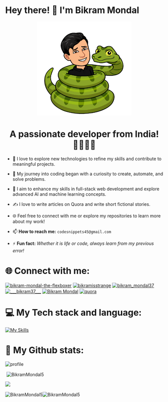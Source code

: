 # Hey there! 👋 I'm Bikram Mondal

<p align="center">
  <img src="python.png" alt="python image" width="300">
</p>

<h1 align="center">A passionate developer from India! 🧑‍💻🇮🇳</h1>

- 🍁 I love to explore new technologies to refine my skills and contribute to meaningful projects.
- 🌟 My journey into coding began with a curiosity to create, automate, and solve problems.
- 🚀 I aim to enhance my skills in full-stack web development and explore advanced AI and machine learning concepts.
- ✍️ I love to write articles on Quora and write short fictional stories.
- 🌐 Feel free to connect with me or explore my repositories to learn more about my work!

- 📫 **How to reach me:**
  `codesnippets45@gmail.com`

- ⚡ **Fun fact:** *Whether it is life or code, always learn from my previous error!*

# 🌐 Connect with me:
<p align="left">
<a href="https://codepen.io/bikram-mondal-the-flexboxer" target="blank"><img align="center" src="https://raw.githubusercontent.com/rahuldkjain/github-profile-readme-generator/master/src/images/icons/Social/codepen.svg" alt="bikram-mondal-the-flexboxer" height="30" width="40" /></a>
<a href="https://www.hackerrank.com/bikramisstrange" target="blank"><img align="center" src="https://raw.githubusercontent.com/rahuldkjain/github-profile-readme-generator/master/src/images/icons/Social/hackerrank.svg" alt="bikramisstrange" height="30" width="40" /></a>
<a href="https://instagram.com/bikram_mondal37" target="blank"><img align="center" src="https://raw.githubusercontent.com/rahuldkjain/github-profile-readme-generator/master/src/images/icons/Social/instagram.svg" alt="bikram_mondal37" height="30" width="40" /></a>
<a href="https://kaggle.com/___bikram37___" target="blank"><img align="center" src="https://raw.githubusercontent.com/rahuldkjain/github-profile-readme-generator/master/src/images/icons/Social/kaggle.svg" alt="___bikram37___" height="30" width="40" /></a>
<a href="https://www.linkedin.com/in/bikram-mondal-a2bb18343" target="blank"><img align="center" src="https://raw.githubusercontent.com/rahuldkjain/github-profile-readme-generator/master/src/images/icons/Social/linked-in-alt.svg" alt="Bikram Mondal" height="30" width="40" /></a>
<a href="https://www.quora.com/profile/Bikram-Mondal-199" target="blank"><img align="center" src="https://www.vectorlogo.zone/logos/quora/quora-icon.svg" alt="quora" height="30" width="40" /></a>
</p>

# 💻 My Tech stack and language:
[![My Skills](https://skillicons.dev/icons?i=bash,css,flask,git,github,html,js,linux,nodejs,postman,python,react,vscode&perline=12)](https://skillicons.dev)

# 🍁 My Github stats:

![](https://github-stats-alpha.vercel.app/api?username=BikramMondal5&cc=141321&tc=A9FEF7&ic=F8D847&bc=fff "profile")

<p>&nbsp;<img align="center" src="https://github-readme-stats.vercel.app/api?username=BikramMondal5&show_icons=true&theme=highcontrast&locale=en" alt="BikramMondal5" />
</p>

![](http://github-profile-summary-cards.vercel.app/api/cards/profile-details?username=BikramMondal5&theme=radical)

<p><img align="left" src="https://github-readme-stats.vercel.app/api/top-langs?username=BikramMondal5&show_icons=true&theme=highcontrast&locale=en&layout=compact" alt="BikramMondal5" /></p>

<p align="left"><img src="https://github-trophies.vercel.app/?username=BikramMondal5&theme=radical" alt="BikramMondal5" />
</p>
